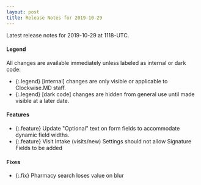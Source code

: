 ```yaml
---
layout: post
title: Release Notes for 2019-10-29
---
```


Latest release notes for 2019-10-29 at 1118-UTC.

<div class='legend' markdown='1'>

#### Legend

All changes are available immediately unless labeled as internal or dark code:

- {:.legend} [internal] changes are only visible or applicable to Clockwise.MD staff.
- {:.legend} [dark code] changes are hidden from general use until made visible at a later date.

</div>

<div class='features' markdown='1'>

#### Features

- {:.feature} Update "Optional" text on form fields to accommodate dynamic field widths.
- {:.feature} Visit Intake (visits/new) Settings should not allow Signature Fields to be added

</div>

<div class='fixes' markdown='1'>

#### Fixes

- {:.fix} Pharmacy search loses value on blur

</div>
